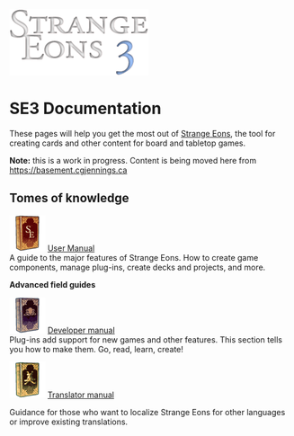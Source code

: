 ![Strange Eons 3](images/se3-header.png)



# SE3 Documentation

These pages will help you get the most out of [Strange Eons](cgjennings.ca/eons/), the tool for creating cards and other content for board and tabletop games.

**Note:** this is a work in progress. Content is being moved here from https://basement.cgjennings.ca

## Tomes of knowledge

![](images/user-manual-logo.png) [User Manual](user-manual.md)  
A guide to the major features of Strange Eons. How to create game components, manage plug-ins, create decks and projects, and more.

**Advanced field guides**

![](images/developer-manual-logo.png) [Developer manual](dev-manual.md)  
Plug-ins add support for new games and other features. This section tells you how to make them. Go, read, learn, create!

![](images/translator-manual-logo.png) [Translator manual](translation-manual.md)  

Guidance for those who want to localize Strange Eons for other languages or improve existing translations.